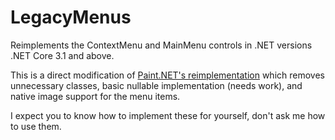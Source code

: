 # LegacyMenus
Reimplements the ContextMenu and MainMenu controls in .NET versions .NET Core 3.1 and above.

This is a direct modification of [Paint.NET's reimplementation](https://github.com/paintdotnet/System.Windows.Forms.Legacy) which removes unnecessary classes, basic nullable implementation (needs work), and native image support for the menu items.

I expect you to know how to implement these for yourself, don't ask me how to use them.
